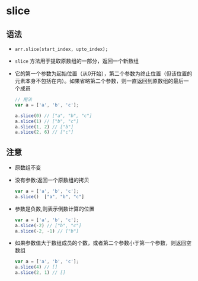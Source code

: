 # slice

## 语法

+ `arr.slice(start_index, upto_index);`

+ `slice` 方法用于提取原数组的一部分，返回一个新数组

+ 它的第一个参数为起始位置（从0开始），第二个参数为终止位置（但该位置的元素本身不包括在内）。如果省略第二个参数，则一直返回到原数组的最后一个成员

    ```js
    // 用法
    var a = ['a', 'b', 'c'];

    a.slice(0) // ["a", "b", "c"]
    a.slice(1) // ["b", "c"]
    a.slice(1, 2) // ["b"]
    a.slice(2, 6) // ["c"]
    ```

## 注意

+ 原数组不变

+ 没有参数:返回一个原数组的拷贝

    ```js
    var a = ['a', 'b', 'c'];
    a.slice()  ["a", "b", "c"]
    ```

+ 参数是负数,则表示倒数计算的位置

    ```js
    var a = ['a', 'b', 'c'];
    a.slice(-2) // ["b", "c"]
    a.slice(-2, -1) // ["b"]
    ```

+ 如果参数值大于数组成员的个数，或者第二个参数小于第一个参数，则返回空数组

    ```js
    var a = ['a', 'b', 'c'];
    a.slice(4) // []
    a.slice(2, 1) // []
    ```
